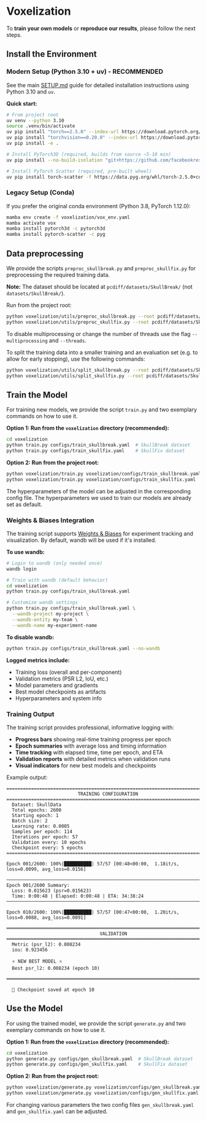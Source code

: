 # Voxelization
To **train your own models** or **reproduce our results**, please follow the next steps.

## Install the Environment

### Modern Setup (Python 3.10 + uv) - RECOMMENDED
See the main [SETUP.md](../SETUP.md) guide for detailed installation instructions using Python 3.10 and `uv`.

**Quick start:**
```sh
# From project root
uv venv --python 3.10
source .venv/bin/activate
uv pip install "torch==2.5.0" --index-url https://download.pytorch.org/whl/cu124
uv pip install "torchvision==0.20.0" --index-url https://download.pytorch.org/whl/cu124
uv pip install -e .

# Install PyTorch3D (required, builds from source ~5-10 min)
uv pip install --no-build-isolation "git+https://github.com/facebookresearch/pytorch3d.git@stable"

# Install PyTorch Scatter (required, pre-built wheel)
uv pip install torch-scatter -f https://data.pyg.org/whl/torch-2.5.0+cu124.html
```

### Legacy Setup (Conda)
If you prefer the original conda environment (Python 3.8, PyTorch 1.12.0):
```sh
mamba env create -f voxelization/vox_env.yaml
mamba activate vox
mamba install pytorch3d -c pytorch3d
mamba install pytorch-scatter -c pyg
```

## Data preprocessing
We provide the scripts `preproc_skullbreak.py` and `preproc_skullfix.py` for preprocessing the required training data. 

**Note:** The dataset should be located at `pcdiff/datasets/SkullBreak/` (not `datasets/SkullBreak/`).

Run from the project root:
```bash
python voxelization/utils/preproc_skullbreak.py --root pcdiff/datasets/SkullBreak --csv pcdiff/datasets/SkullBreak/skullbreak.csv
python voxelization/utils/preproc_skullfix.py --root pcdiff/datasets/SkullFix --csv pcdiff/datasets/SkullFix/skullfix.csv
```
To disable multiprocessing or change the number of threads use the flag `--multiprocessing` and `--threads`.

To split the training data into a smaller training and an evaluation set (e.g. to allow for early stopping), use the following commands:
```bash
python voxelization/utils/split_skullbreak.py --root pcdiff/datasets/SkullBreak
python voxelization/utils/split_skullfix.py --root pcdiff/datasets/SkullFix
```
## Train the Model
For training new models, we provide the script `train.py` and two exemplary commands on how to use it.

**Option 1: Run from the `voxelization` directory (recommended):**
```bash
cd voxelization
python train.py configs/train_skullbreak.yaml  # SkullBreak dataset
python train.py configs/train_skullfix.yaml    # SkullFix dataset
```

**Option 2: Run from the project root:**
```bash
python voxelization/train.py voxelization/configs/train_skullbreak.yaml  # SkullBreak dataset
python voxelization/train.py voxelization/configs/train_skullfix.yaml    # SkullFix dataset
```

The hyperparameters of the model can be adjusted in the corresponding config file. The hyperparameters we used to train our models are already set as default.

### Weights & Biases Integration

The training script supports [Weights & Biases](https://wandb.ai/) for experiment tracking and visualization. By default, wandb will be used if it's installed.

**To use wandb:**
```bash
# Login to wandb (only needed once)
wandb login

# Train with wandb (default behavior)
cd voxelization
python train.py configs/train_skullbreak.yaml

# Customize wandb settings
python train.py configs/train_skullbreak.yaml \
  --wandb-project my-project \
  --wandb-entity my-team \
  --wandb-name my-experiment-name
```

**To disable wandb:**
```bash
python train.py configs/train_skullbreak.yaml --no-wandb
```

**Logged metrics include:**
- Training loss (overall and per-component)
- Validation metrics (PSR L2, IoU, etc.)
- Model parameters and gradients
- Best model checkpoints as artifacts
- Hyperparameters and system info

### Training Output

The training script provides professional, informative logging with:
- **Progress bars** showing real-time training progress per epoch
- **Epoch summaries** with average loss and timing information
- **Time tracking** with elapsed time, time per epoch, and ETA
- **Validation reports** with detailed metrics when validation runs
- **Visual indicators** for new best models and checkpoints

Example output:
```
================================================================================
                          TRAINING CONFIGURATION                              
================================================================================
  Dataset: SkullData
  Total epochs: 2600
  Starting epoch: 1
  Batch size: 2
  Learning rate: 0.0005
  Samples per epoch: 114
  Iterations per epoch: 57
  Validation every: 10 epochs
  Checkpoint every: 5 epochs
================================================================================

Epoch 001/2600: 100%|██████████| 57/57 [00:48<00:00,  1.18it/s, loss=0.0099, avg_loss=0.0156]

────────────────────────────────────────────────────────────────────────────────
Epoch 001/2600 Summary:
  Loss: 0.015623 (psr=0.015623)
  Time: 0:00:48 | Elapsed: 0:00:48 | ETA: 34:38:24
────────────────────────────────────────────────────────────────────────────────

Epoch 010/2600: 100%|██████████| 57/57 [00:47<00:00,  1.20it/s, loss=0.0088, avg_loss=0.0091]

════════════════════════════════════════════════════════════════════════════════
                                  VALIDATION                                    
════════════════════════════════════════════════════════════════════════════════
  Metric (psr_l2): 0.008234
  iou: 0.923456

  ⭐ NEW BEST MODEL ⭐
  Best psr_l2: 0.008234 (epoch 10)

════════════════════════════════════════════════════════════════════════════════

  💾 Checkpoint saved at epoch 10
```
## Use the Model
For using the trained model, we provide the script `generate.py` and two exemplary commands on how to use it.

**Option 1: Run from the `voxelization` directory (recommended):**
```bash
cd voxelization
python generate.py configs/gen_skullbreak.yaml  # SkullBreak dataset
python generate.py configs/gen_skullfix.yaml    # SkullFix dataset
```

**Option 2: Run from the project root:**
```bash
python voxelization/generate.py voxelization/configs/gen_skullbreak.yaml  # SkullBreak dataset
python voxelization/generate.py voxelization/configs/gen_skullfix.yaml    # SkullFix dataset
```

For changing various parameters the two config files `gen_skullbreak.yaml` and `gen_skullfix.yaml` can be adjusted.
